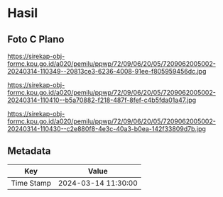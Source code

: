 # Hasil

## Foto C Plano

https://sirekap-obj-formc.kpu.go.id/a020/pemilu/ppwp/72/09/06/20/05/7209062005002-20240314-110349--20813ce3-6236-4008-91ee-f805959456dc.jpg

https://sirekap-obj-formc.kpu.go.id/a020/pemilu/ppwp/72/09/06/20/05/7209062005002-20240314-110410--b5a70882-f218-487f-8fef-c4b5fda01a47.jpg

https://sirekap-obj-formc.kpu.go.id/a020/pemilu/ppwp/72/09/06/20/05/7209062005002-20240314-110430--c2e880f8-4e3c-40a3-b0ea-142f33809d7b.jpg


## Metadata

| Key        | Value               |
| ---------- | ------------------- |
| Time Stamp | 2024-03-14 11:30:00 |



